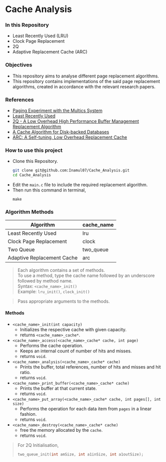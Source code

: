 # Cache Analysis

### In this Repository
- Least Recently Used (LRU)
- Clock Page Replacement
- 2Q
- Adaptive Replacement Cache (ARC)

### Objectives
- This repository aims to analyse different page replacement algorithms.
- This repository contains implementations of the said page replacement algorithms, created in accordance with the relevant research papers.

### References
- [Paging Experiment with the Multics System](https://multicians.org/paging-experiment.pdf)
- [Least Recently Used](https://redis.com/glossary/lru-cache/)
- [2Q - A Low Overhead High Performance Buffer Management Replacement Algorithm](https://www.vldb.org/conf/1994/P439.PDF)
- [A Cache Algorithm for Disk-backed Databases](https://arpitbhayani.me/blogs/2q-cache/)
- [ARC: A Self-tuning, Low Overhead Replacement Cache](https://www2.cs.uh.edu/~paris/7360/PAPERS03/arcfast.pdf)

### How to use this project
- Clone this Repository.
  ```bash
  git clone git@github.com:Inamul07/Cache_Analysis.git
  cd Cache_Analysis
  ```
- Edit the `main.c` file to include the required replacement algorithm.
- Then run this command in terminal,
  ```
  make
  ```

### Algorithm Methods
  
  | Algorithm | cache_name |
  |----|----|
  | Least Recently Used | lru |
  | Clock Page Replacement | clock |
  | Two Queue | two_queue |
  | Adaptive Replacement Cache | arc|

  > Each algorithm contains a set of methods. <br />
  > To use a method, type the cache name followed by an underscore followed by method name. <br />
  > Syntax: `<cache_name>_init()` <br />
  > Example: `lru_init()`, `clock_init()`

  > Pass appropriate arguments to the methods. <br />

  #### Methods
  - `<cache_name>_init(int capacity)`
    - Initializes the respective cache with given capacity.
    - returns `<cache_name>_cache*`.
  - `<cache_name>_access(<cache_name>_cache* cache, int page)`
    - Performs the cache operation.
    - Keeps an internal count of number of hits and misses.
    - returns `void`.
  - `<cache_name>_analysis(<cache_name>_cache* cache)`
    - Prints the buffer, total references, number of hits and misses and hit ratio.
    - returns `void`.
  - `<cache_name>_print_buffer(<cache_name>_cache* cache)`
    - Prints the buffer at that current state.
    - returns `void`.
  - `<cache_name>_put_array(<cache_name>_cache* cache, int pages[], int size)`
    - Performs the operation for each data item from `pages` in a linear fashion.
    - returns `void`.
  - `<cache_name>_destroy(<cache_name>_cache* cache)`
    - free the memory allocated by the `cache`.
    - returns `void`.

  > For 2Q Initialisation,
  > ```C
  > two_queue_init(int amSize, int a1inSize, int a1outSize);
  > ```